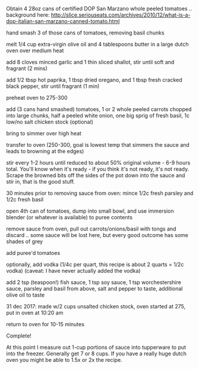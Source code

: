 Obtain 4 28oz cans of certified DOP San Marzano whole peeled tomatoes
.. background here:
http://slice.seriouseats.com/archives/2010/12/what-is-a-dop-italian-san-marzano-canned-tomato.html

hand smash 3 of those cans of tomatoes, removing basil chunks

melt 1/4 cup extra-virgin olive oil and 4 tablespoons butter in a large dutch oven over medium heat

add 8 cloves minced garlic and 1 thin sliced shallot, stir until soft and fragrant (2 mins)

add 1/2 tbsp hot paprika, 1 tbsp dried oregano, and 1 tbsp fresh cracked black pepper, stir until fragrant (1 min)

preheat oven to 275-300

add (3 cans hand smashed) tomatoes, 1 or 2 whole peeled carrots chopped into large chunks, half a peeled white onion, one big sprig of fresh basil, 1c low/no salt chicken stock (optional)

bring to simmer over high heat

transfer to oven (250-300, goal is lowest temp that simmers the sauce and leads to browning at the edges)

stir every 1-2 hours until reduced to about 50% original volume - 6-9 hours total. You'll know when it's ready - if you think it's not ready, it's not ready. Scrape the browned bits off the sides of the pot down into the sauce and stir in, that is the good stuff.

30 minutes prior to removing sauce from oven: mince 1/2c fresh parsley and 1/2c fresh basil

open 4th can of tomatoes, dump into small bowl, and use immersion blender (or whatever is available) to puree contents

remove sauce from oven, pull out carrots/onions/basil with tongs and discard .. some sauce will be lost here, but every good outcome has some shades of grey

add puree'd tomatoes

optionally, add vodka (1/4c per quart, this recipe is about 2 quarts = 1/2c vodka) (caveat: I have never actually added the vodka)

add 2 tsp (teaspoon!) fish sauce, 1 tsp soy sauce, 1 tsp worchestershire sauce, parsley and basil from above, salt and pepper to taste, additional olive oil to taste

31 dec 2017: made w/2 cups unsalted chicken stock, oven started at 275, put in oven at 10:20 am

return to oven for 10-15 minutes

Complete!

At this point I measure out 1-cup portions of sauce into tupperware to put into the freezer. Generally get 7 or 8 cups. If you have a really huge dutch oven you might be able to 1.5x or 2x the recipe.
